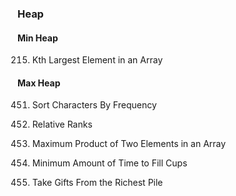 ### Heap
#### Min Heap
215. Kth Largest Element in an Array

#### Max Heap
451. Sort Characters By Frequency
506. Relative Ranks


1464. Maximum Product of Two Elements in an Array
2335. Minimum Amount of Time to Fill Cups
2558. Take Gifts From the Richest Pile

